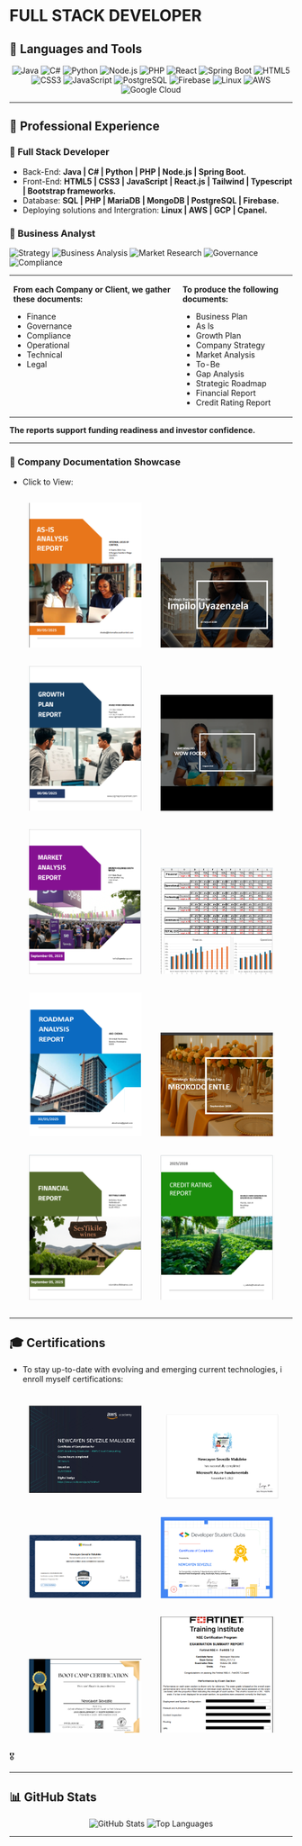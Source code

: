 # FULL STACK DEVELOPER  

## 🧰 Languages and Tools  

<p align="center">  
  <img alt="Java" src="https://img.shields.io/badge/Java-ED8B00?style=for-the-badge&logo=openjdk&logoColor=white&labelColor=101010"/>  
  <img alt="C#" src="https://img.shields.io/badge/C%23-239120?style=for-the-badge&logo=c-sharp&logoColor=white&labelColor=101010"/>  
  <img alt="Python" src="https://img.shields.io/badge/Python-3776AB?style=for-the-badge&logo=python&logoColor=white&labelColor=101010"/>  
  <img alt="Node.js" src="https://img.shields.io/badge/Node.js-43853D?style=for-the-badge&logo=node-dot-js&logoColor=white&labelColor=101010"/>  
  <img alt="PHP" src="https://img.shields.io/badge/PHP-777BB4?style=for-the-badge&logo=php&logoColor=white&labelColor=101010"/>  
  <img alt="React" src="https://img.shields.io/badge/React-61DAFB?style=for-the-badge&logo=react&logoColor=black&labelColor=101010"/>  
  <img alt="Spring Boot" src="https://img.shields.io/badge/SpringBoot-6DB33F?style=for-the-badge&logo=springboot&logoColor=white&labelColor=101010"/>  
  <img alt="HTML5" src="https://img.shields.io/badge/HTML5-E34F26?style=for-the-badge&logo=html5&logoColor=white&labelColor=101010"/>  
  <img alt="CSS3" src="https://img.shields.io/badge/CSS3-1572B6?style=for-the-badge&logo=css3&logoColor=white&labelColor=101010"/>  
  <img alt="JavaScript" src="https://img.shields.io/badge/JavaScript-F7DF1E?style=for-the-badge&logo=javascript&logoColor=black&labelColor=101010"/>  
  <img alt="PostgreSQL" src="https://img.shields.io/badge/PostgreSQL-316192?style=for-the-badge&logo=postgresql&logoColor=white&labelColor=101010"/>  
  <img alt="Firebase" src="https://img.shields.io/badge/Firebase-FFCA28?style=for-the-badge&logo=firebase&logoColor=black&labelColor=101010"/>  
  <img alt="Linux" src="https://img.shields.io/badge/Linux-FCC624?style=for-the-badge&logo=linux&logoColor=black&labelColor=101010"/>  
  <img alt="AWS" src="https://img.shields.io/badge/AWS-232F3E?style=for-the-badge&logo=amazonaws&logoColor=white&labelColor=101010"/>  
  <img alt="Google Cloud" src="https://img.shields.io/badge/GoogleCloud-4285F4?style=for-the-badge&logo=googlecloud&logoColor=white&labelColor=101010"/>  
</p>  

---

## 💼 Professional Experience  

### 🔹 Full Stack Developer 
- Back-End:  **Java  |  C#  |  Python  |  PHP  |  Node.js  |  Spring Boot.**
- Front-End: **HTML5 | CSS3 | JavaScript | React.js | Tailwind | Typescript | Bootstrap frameworks.**
- Database: **SQL | PHP | MariaDB | MongoDB | PostgreSQL | Firebase.**  
- Deploying solutions and Intergration: **Linux | AWS | GCP | Cpanel.**

### 🔹 Business Analyst 

<p align="">  
  <img alt="Strategy" src="https://img.shields.io/badge/Strategy-0A66C2?style=for-the-badge&logo=target&logoColor=white&labelColor=101010"/>  
  <img alt="Business Analysis" src="https://img.shields.io/badge/Business_Analysis-239120?style=for-the-badge&logo=google-analytics&logoColor=white&labelColor=101010"/>  
  <img alt="Market Research" src="https://img.shields.io/badge/Market_Research-F7DF1E?style=for-the-badge&logo=databricks&logoColor=black&labelColor=101010"/>  
  <img alt="Governance" src="https://img.shields.io/badge/Governance-6DB33F?style=for-the-badge&logo=matrix&logoColor=white&labelColor=101010"/>  
  <img alt="Compliance" src="https://img.shields.io/badge/Compliance-FF5733?style=for-the-badge&logo=security&logoColor=white&labelColor=101010"/>  
</p>  

<table>
<tr>
<td valign="top">

**From each Company or Client, we gather these documents:**  
- Finance 
- Governance  
- Compliance  
- Operational  
- Technical  
- Legal  

</td>
<td valign="top">

**To produce the following documents:**  
- Business Plan  
- As Is  
- Growth Plan  
- Company Strategy  
- Market Analysis  
- To-Be  
- Gap Analysis  
- Strategic Roadmap  
- Financial Report  
- Credit Rating Report  

</td>
</tr>
</table>

**<p align=""><b>The reports support funding readiness and investor confidence. </b></p>**  

---

### 📂 Company Documentation Showcase  
- Click to View:
<p align="center">
  <a href="documents/as_is_report.pdf"><img class="hoverable" src="documents/as_is.png" alt="As-Is Report" width="200px" style="margin: 15px;"/></a>  
  <a href="documents/to_be.pdf"><img class="hoverable" src="documents/to_be.png" alt="To-Be Analysis" width="200px" style="margin: 15px;"/></a>  
  <a href="documents/growth_plan.pdf"><img class="hoverable" src="documents/growth_plan.png" alt="Growth Plan" width="200px" style="margin: 15px;"/></a>  
  <a href="documents/gap_analysis.pdf"><img class="hoverable" src="documents/gap_analysis.png" alt="Gap Analysis" width="200px" style="margin: 15px;"/></a>  
  <a href="documents/market_analysis.pdf"><img class="hoverable" src="documents/market_analysis.png" alt="Market Analysis" width="200px" style="margin: 15px;"/></a>  
  <a href="documents/strategy.pdf"><img class="hoverable" src="documents/strategy.png" alt="Company Strategy" width="200px" style="margin: 15px;"/></a>  
  <a href="documents/roadmap.pdf"><img class="hoverable" src="documents/roadmap.png" alt="Strategic Roadmap" width="200px" style="margin: 15px;"/></a>  
  <a href="documents/business_plan.pdf"><img class="hoverable" src="documents/business_plan.png" alt="Business Plan" width="200px" style="margin: 15px;"/></a>  
  <a href="documents/financial_report.pdf"><img class="hoverable" src="documents/financial_report.png" alt="Financial Report" width="200px" style="margin: 15px;"/></a>  
  <a href="documents/credit_rating.pdf"><img class="hoverable" src="documents/credit_rating.png" alt="Credit Rating Report" width="200px" style="margin: 15px;"/></a>  
</p>  

---

## 🎓 Certifications  
- To stay up-to-date with evolving and emerging current technologies, i enroll myself certifications:

<p align="center">  
  <a href="certificates/cloud.pdf"><img class="hoverable" src="certificates/cloud.png" alt="AWS Academy Cloud Foundations" width="200px" style="margin: 25px;"/></a>  
  <a href="certificates/azure.pdf"><img class="hoverable" src="certificates/azure.png" alt="Azure Certification" width="200px" style="margin: 15px;"/></a>  
  <a href="certificates/microsoft.pdf"><img class="hoverable" src="certificates/microsoft.png" alt="Microsoft SC-900" width="200px" style="margin: 15px;"/></a>  
  <a href="certificates/backend.pdf"><img class="hoverable" src="certificates/backend.png" alt="Google Backend Developer" width="200px" style="margin: 15px;"/></a> 
  <a href="certificates/java.pdf"><img class="hoverable" src="certificates/java.png" alt="Java Certification" width="200px" style="margin: 15px;"/></a>  
  <a href="certificates/fortinet.pdf"><img class="hoverable" src="certificates/fortinet.png" alt="Fortinet NSE 1-4" width="200px" style="margin: 15px;"/></a>  
  <!-- Add the rest in the same pattern -->  
</p>  

 🎖️

---

## 📊 GitHub Stats  

<p align="center">  
  <img src="https://github-readme-stats.vercel.app/api?username=MalulekeNS&show_icons=true&theme=tokyonight" alt="GitHub Stats"/>  
  <img src="https://github-readme-stats.vercel.app/api/top-langs/?username=MalulekeNS&layout=compact&theme=tokyonight" alt="Top Languages"/>  
</p>  

---

<!-- Hover Styling -->
